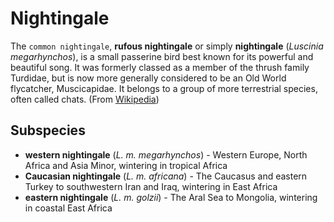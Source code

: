 # Nightingale

The `common nightingale`, **rufous nightingale** or simply **nightingale** (*Luscinia megarhynchos*), is a small passerine bird best known for its powerful and beautiful song. It was formerly classed as a member of the thrush family Turdidae, but is now more generally considered to be an Old World flycatcher, Muscicapidae. It belongs to a group of more terrestrial species, often called chats. (From [Wikipedia](https://en.wikipedia.org/wiki/Common_nightingale))

## Subspecies

- **western nightingale** (*L. m. megarhynchos*) - Western Europe, North Africa and Asia Minor, wintering in tropical Africa
- **Caucasian nightingale** (*L. m. africana*) - The Caucasus and eastern Turkey to southwestern Iran and Iraq, wintering in East Africa
- **eastern nightingale** (*L. m. golzii*) - The Aral Sea to Mongolia, wintering in coastal East Africa